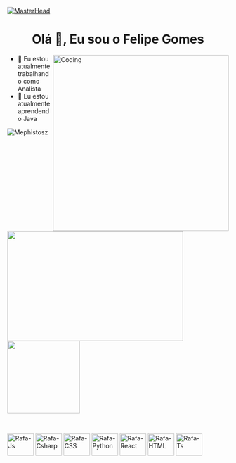 [![MasterHead](https://developers.giphy.com/branch/master/static/api-512d36c09662682717108a38bbb5c57d.gif)](https://rishavchanda.io)
<h1 align="center">Olá 👋, Eu sou o Felipe Gomes</h1>
<img align="right" alt="Coding" width="400" src="https://media4.giphy.com/media/v1.Y2lkPTc5MGI3NjExOTYwMjY3OTcwN2Y1MWRhMTMwNGMxNjcwNGQwNjI3NWM4MWMxYjM2MyZlcD12MV9pbnRlcm5hbF9naWZzX2dpZklkJmN0PWc/11KzOet1ElBDz2/giphy.gif"> 

- 🔭 Eu estou atualmente trabalhando como Analista
- 🌱 Eu estou atualmente aprendendo Java

<p align="left"> <img src="https://komarev.com/ghpvc/?username=Mephistosz&label=Profile%20views&color=0e75b6&style=flat" alt="Mephistosz" /> </p>
<a href="https://github.com/anuraghazra/github-readme-stats">
  <img align="center" height="250" width="400" src="https://github-readme-stats.vercel.app/api?username=Mephistosz&show_icons=true&theme=tokyonight&custom_title=Felipe&nbsp;Gomes&nbsp;Github&nbsp;Stats&locale=pt-br&include_all_commits=true&count_private=true" />
</a>

<a href="https://github.com/anuraghazra/github-readme-stats">
  <img align="center" height="165" src="https://github-readme-stats.vercel.app/api/top-langs/?username=Mephistosz&custom_title=Linguagens&nbsp;Mais&nbsp;Usadas&theme=tokyonight" />
</a>

##


<div style="display: inline_block"><br>
  <img align="center" alt="Rafa-Js" height="50" width="60" src="https://cdn.jsdelivr.net/gh/devicons/devicon/icons/java/java-original-wordmark.svg"> 
  <img align="center" alt="Rafa-Csharp" height="50" width="60" src="https://cdn.jsdelivr.net/gh/devicons/devicon/icons/spring/spring-original-wordmark.svg">
  <img align="center" alt="Rafa-CSS" height="50" width="60" src="https://cdn.jsdelivr.net/gh/devicons/devicon/icons/mongodb/mongodb-original-wordmark.svg">
  <img align="center" alt="Rafa-Python" height="50" width="60" src="https://cdn.jsdelivr.net/gh/devicons/devicon/icons/oracle/oracle-original.svg">
  <img align="center" alt="Rafa-React" height="50" width="60" src="https://cdn.jsdelivr.net/gh/devicons/devicon/icons/azure/azure-original-wordmark.svg">
  <img align="center" alt="Rafa-HTML" height="50" width="60" src="https://cdn.jsdelivr.net/gh/devicons/devicon/icons/git/git-original-wordmark.svg">
  <img align="center" alt="Rafa-Ts" height="50" width="60" src="https://cdn.jsdelivr.net/gh/devicons/devicon/icons/apache/apache-original-wordmark.svg">
   
</div>

